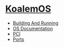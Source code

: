
# [KoalemOS](https://conorm110.github.io/KoalemOS/Documentation/docs)
- [Building And Running](https://conorm110.github.io/KoalemOS/Documentation/building_and_running)
- [OS Documentation](https://conorm110.github.io/KoalemOS/Documentation/os_docs)
- [PCI](https://conorm110.github.io/KoalemOS/Documentation/pci)
- [Ports](https://conorm110.github.io/KoalemOS/Documentation/ports)
